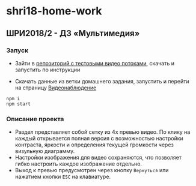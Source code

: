 # shri18-home-work
## ШРИ2018/2 - ДЗ «Мультимедия»

### Запуск
- Зайти в [репозиторий с тестовыми видео потоками](https://github.com/mad-gooze/shri-2018-2-multimedia-homework/blob/master/streams/README.md), скачать и запустить по инструкции

- Скачать данные из ветки домашнего задания, запустить и перейти на страницу [Видеонаблюдение](http://localhost:3000/camera.html)
```
npm i
npm start
```

### Описание проекта
- Раздел представляет собой сетку из 4х превью видео. По клику на каждый открывается полная версия с возможностью настройки контраста, яркости и определения текущей громкости через визульную диаграмму. 
- Настройки изображения для видео сохраняются, что позволяет гибко настроить каждое изображение отдельно.
- Выход к превью предусмотрен через кнопку `Вернуться` или нажатием кнопки `ESC` на клавиатуре.
